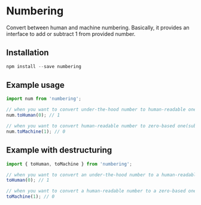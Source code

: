 # Numbering
Convert between human and machine numbering. Basically, it provides an interface to add or subtract 1 from provided number.

## Installation
```javascript
npm install --save numbering
```

## Example usage
```javascript
import num from 'numbering';

// when you want to convert under-the-hood number to human-readable one(add 1 to it)
num.toHuman(0); // 1

// when you want to convert human-readable number to zero-based one(subtract 1 from it)
num.toMachine(1); // 0
```

## Example with destructuring
```javascript
import { toHuman, toMachine } from 'numbering';

// when you want to convert an under-the-hood number to a human-readable one(add 1 to it)
toHuman(0); // 1

// when you want to convert a human-readable number to a zero-based one(subtract 1 from it)
toMachine(1); // 0
```
